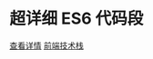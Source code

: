 # 超详细 ES6 代码段

[查看详情](https://www.jianshu.com/p/17b1a00fa3c3)       [前端技术栈](https://github.com/1562841176/es6CodeFragment/blob/master/img/frontEndTechStack.png "logo")
